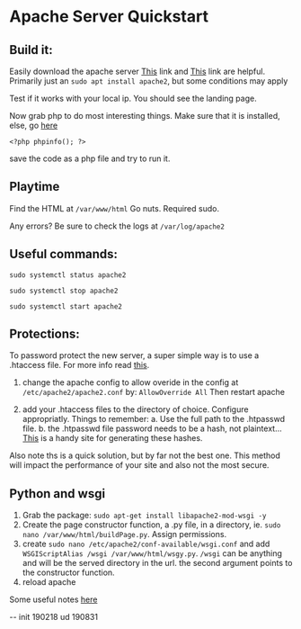 Apache Server Quickstart
=======

Build it:
---------

Easily download the apache server
[This](https://www.digitalocean.com/community/tutorials/how-to-install-the-apache-web-server-on-ubuntu-18-04-quickstart) link and [This](https://www.tecmint.com/install-apache-web-server-on-ubuntu-18-04/) link are helpful. Primarily just an `sudo apt install apache2`, but some conditions may apply 

Test if it works with your local ip. You should see the landing page. 

Now grab php to do most interesting things.
Make sure that it is installed, else, go [here](https://thishosting.rocks/install-php-on-ubuntu/)

`<?php
phpinfo();
?>`

save the code as a php file and try to run it. 


Playtime
---------
Find the HTML at `/var/www/html` Go nuts. Required sudo. 

Any errors? Be sure to check the logs at `/var/log/apache2`



Useful commands:
---------

`sudo systemctl status apache2`

`sudo systemctl stop apache2`

`sudo systemctl start apache2`



Protections:
---------
To password protect the new server, a super simple way is to use a .htaccess file. For more info read [this](https://www.linode.com/docs/web-servers/apache/how-to-set-up-htaccess-on-apache/).

1. change the apache config to allow overide in the config at `/etc/apache2/apache2.conf` by:
`AllowOverride All`
Then restart apache

2. add your .htaccess files to the directory of choice. Configure appropriatly. 
Things to remember: 
a. Use the full path to the .htpasswd file. 
b. the .htpasswd file password needs to be a hash, not plaintext... 
[This](http://www.htaccesstools.com/htpasswd-generator/) is a handy site for generating these hashes. 

Also note ths is a quick solution, but by far not the best one. This method will impact the performance of your site and also not the most secure. 



Python and wsgi
---------
1. Grab the package: `sudo apt-get install libapache2-mod-wsgi -y`
2. Create the page constructor function, a .py file, in a directory, ie. `sudo nano /var/www/html/buildPage.py`. Assign permissions. 
3. create `sudo nano /etc/apache2/conf-available/wsgi.conf` and add `WSGIScriptAlias /wsgi /var/www/html/wsgy.py`.  `/wsgi` can be anything and will be the served directory in the url. the second argument points to the constructor function. 
4. reload apache

Some useful notes [here](https://www.howtoforge.com/tutorial/how-to-run-python-scripts-with-apache-and-mod_wsgi-on-ubuntu-18-04/)

--
init 190218
ud   190831









